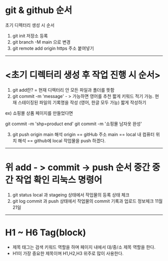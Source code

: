 # git & github 순서 

초기 디렉터리 생성 시 순서 
1. git init 저장소 등록 
2. git branch -M main 으로 변경 
3. git remote add origin https 주소 붙여넣기

--------------------------------------------------

# <초기 디렉터리 생성 후 작업 진행 시 순서>

1. git add란? 
= 현재 디렉터리 안 모든 파일과 폴더를 뜻함 
2. git commit -m 'message' - > 가능하면 영어를 추천 짧게 키워드 적기 가능. 
현재 스테이징된 파일의 기록명을 작성 (영어, 한글 모두 가능)
짧게 작성하기 

ex) 쇼핑몰 상품 페이지를 만들었다면

git commit -m 'shp=product end'
git commit -m '쇼핑몰 남자옷 완성'

3. git push origin main 해석 
 origin == gitHub 주소 
 main == local 내 컴퓨터 위치 
해석 == github에 local 작업물을 push 하겠다.

-----------------------------------------------

# 위 add - > commit -> push 순서 중간 중간 작업 확인 리눅스 명령어 

1. git status 
local 과 stageing 상태에서 작업물의 등록 상태 체크 
2. git log 
commit 과 push 상태에서 작업물의 commit 기록과 업로드 정보체크 
11월21일
-------------------------------------------------

# H1 ~ H6 Tag(block)
* 제목 태그는 검색 키워드 역할을 하며 페이지 내에서 대/중/소 제목 역할을 한다.
* H1이 가장 중요한 제목이며 H1,H2,H3 위주로 많이 사용한다.

